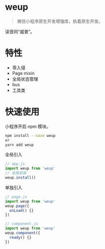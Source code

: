 # weup

> 微信小程序原生开发增强库，执着原生开发。

读音同“威普”。

# 特性

- 零入侵
- Page mixin
- 全局状态管理
- bus
- 工具类

# 快速使用

小程序开启 npm 模块。

```bash
npm install --save weup
or
yarn add weup
```

全局引入

```javascript
// app.js
import weup from 'weup'
// 全局安装
weup.install()
```

单独引入

```javascript
// page.js
import weup from 'weup'
weup.page({
  onLoad() {}
})

// component.js
import weup from 'weup'
weup.component({
  ready() {}
})
```
